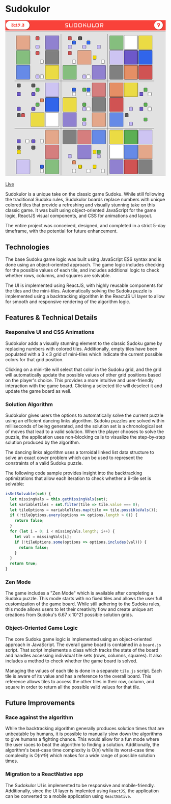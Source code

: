 # Sudokulor

![UI Elements](docs/screenshots/sudokulor_ui.png)

[Live](https://ccankov.github.io/sudokulor/)

Sudokulor is a unique take on the classic game Sudoku. While still following the traditional Sudoku rules, Sudokulor boards replace numbers with unique colored tiles that provide a refreshing and visually stunning take on this classic game. It was built using object-oriented JavaScript for the game logic, ReactJS visual components, and CSS for animations and layout.

The entire project was conceived, designed, and completed in a strict 5-day timeframe, with the potential for future enhancement.

## Technologies
The base Sudoku game logic was built using JavaScript ES6 syntax and is done using an object-oriented approach. The game logic includes checking for the possible values of each tile, and includes additional logic to check whether rows, columns, and squares are solvable.

The UI is implemented using ReactJS, with highly reusable components for the tiles and the mini-tiles. Automatically solving the Sudoku puzzle is implemented using a backtracking algorithm in the ReactJS UI layer to allow for smooth and responsive rendering of the algorithm logic.

## Features & Technical Details
### Responsive UI and CSS Animations

Sudokulor adds a visually stunning element to the classic Sudoku game by replacing numbers with colored tiles. Additionally, empty tiles have been populated with a 3 x 3 grid of mini-tiles which indicate the current possible colors for that grid position.

Clicking on a mini-tile will select that color in the Sudoku grid, and the grid will automatically update the possible values of other grid positions based on the player's choice. This provides a more intuitive and user-friendly interaction with the game board. Clicking a selected tile will deselect it and update the game board as well.

### Solution Algorithm

Sudokulor gives users the options to automatically solve the current puzzle using an efficient dancing links algorithm. Sudoku puzzles are solved within milliseconds of being generated, and the solution set is a chronological set of moves that lead to a valid solution. When the player chooses to solve the puzzle, the application uses non-blocking calls to visualize the step-by-step solution produced by the algorithm.

The dancing links algorithm uses a torroidal linked list data structure to solve an exact cover problem which can be used to represent the constraints of a valid Sudoku puzzle.

The following code sample provides insight into the backtracking optimizations that allow each iteration to check whether a 9-tile set is solvable:

````````javascript
isSetSolvable(set) {
  let missingVals = this.getMissingVals(set);
  let variableTiles = set.filter(tile => tile.value === 0);
  let tileOptions = variableTiles.map(tile => tile.possibleVals());
  if (!tileOptions.every(options => options.length > 0)) {
    return false;
  }
  for (let i = 0; i < missingVals.length; i++) {
    let val = missingVals[i];
    if (!tileOptions.some(options => options.includes(val))) {
      return false;
    }
  }
  return true;
}
````````

### Zen Mode
The game includes a "Zen Mode" which is available after completing a Sudoku puzzle. This mode starts with no fixed tiles and allows the user full customization of the game board. While still adhering to the Sudoku rules, this mode allows users to let their creativity flow and create unique art creations from Sudoku's 6.67 x 10^21 possible solution grids.

### Object-Oriented Game Logic

The core Sudoku game logic is implemented using an object-oriented approach in JavaScript. The overall game board is contained in a `board.js` script. That script implements a class which tracks the state of the board and handles accessing individual tile sets (rows, columns, squares). It also includes a method to check whether the game board is solved.

Managing the values of each tile is done in a separate `tile.js` script. Each tile is aware of its value and has a reference to the overall board. This reference allows tiles to access the other tiles in their row, column, and square in order to return all the possible valid values for that tile.

## Future Improvements
### Race against the algorithm
While the backtracking algorithm generally produces solution times that are unbeatable by humans, it is possible to manually slow down the algorithms to give humans a fighting chance. This would allow for a fun mode where the user races to beat the algorithm to finding a solution. Additionally, the algorithm's best-case time complexity is O(n) while its worst-case time complexity is O(n^9) which makes for a wide range of possible solution times.
### Migration to a ReactNative app
The Sudokulor UI is implemented to be responsive and mobile-friendly. Additionally, since the UI layer is implented using `ReactJS`, the application can be converted to a mobile application using `ReactNative`.
